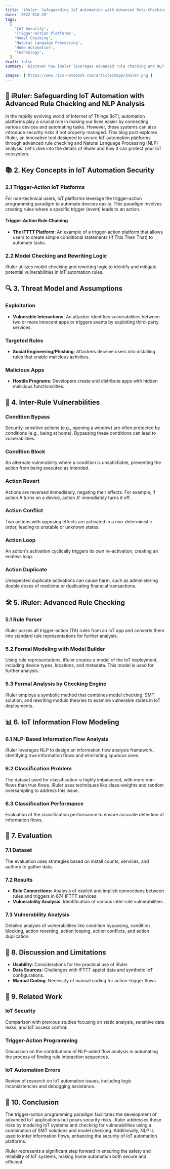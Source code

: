 ```yaml
---
title: 'iRuler: Safeguarding IoT Automation with Advanced Rule Checking and NLP Analysis'
date: '2022-010-20'
tags:
  [
    'IoT Security',
    'Trigger-Action Platforms',
    'Model Checking',
    'Natural Language Processing',
    'Home Automation',
    'Technology',
  ]
draft: false
summary: 'Discover how iRuler leverages advanced rule checking and NLP analysis to secure IoT automation platforms. Learn about threat models, vulnerabilities, and evaluation results to ensure your IoT devices operate safely and efficiently. 🔒'

images: ['https://www.rics-notebook.com/articleimage/iRuler.png']
---
```


## 🌟 iRuler: Safeguarding IoT Automation with Advanced Rule Checking and NLP Analysis

In the rapidly evolving world of Internet of Things (IoT), automation platforms play a crucial role in making our lives easier by connecting various devices and automating tasks. However, these systems can also introduce security risks if not properly managed. This blog post explores iRuler, an innovative tool designed to secure IoT automation platforms through advanced rule checking and Natural Language Processing (NLP) analysis. Let's dive into the details of iRuler and how it can protect your IoT ecosystem.

## 📚 2. Key Concepts in IoT Automation Security

### 2.1 Trigger-Action IoT Platforms

For non-technical users, IoT platforms leverage the trigger-action programming paradigm to automate devices easily. This paradigm involves creating rules where a specific trigger (event) leads to an action.

#### Trigger-Action Rule Chaining

- **The IFTTT Platform**: An example of a trigger-action platform that allows users to create simple conditional statements (If This Then That) to automate tasks.

### 2.2 Model Checking and Rewriting Logic

iRuler utilizes model checking and rewriting logic to identify and mitigate potential vulnerabilities in IoT automation rules.

## 🔍 3. Threat Model and Assumptions

### Exploitation

- **Vulnerable Interactions**: An attacker identifies vulnerabilities between two or more innocent apps or triggers events by exploiting third-party services.

### Targeted Rules

- **Social Engineering/Phishing**: Attackers deceive users into installing rules that enable malicious activities.

### Malicious Apps

- **Hostile Programs**: Developers create and distribute apps with hidden malicious functionalities.

## 🚨 4. Inter-Rule Vulnerabilities

### Condition Bypass

Security-sensitive actions (e.g., opening a window) are often protected by conditions (e.g., being at home). Bypassing these conditions can lead to vulnerabilities.

### Condition Block

An alternate vulnerability where a condition is unsatisfiable, preventing the action from being executed as intended.

### Action Revert

Actions are reversed immediately, negating their effects. For example, if action A turns on a device, action A' immediately turns it off.

### Action Conflict

Two actions with opposing effects are activated in a non-deterministic order, leading to unstable or unknown states.

### Action Loop

An action's activation cyclically triggers its own re-activation, creating an endless loop.

### Action Duplicate

Unexpected duplicate activations can cause harm, such as administering double doses of medicine or duplicating financial transactions.

## 🛠️ 5. iRuler: Advanced Rule Checking

### 5.1 Rule Parser

iRuler parses all trigger-action (TA) rules from an IoT app and converts them into standard rule representations for further analysis.

### 5.2 Formal Modeling with Model Builder

Using rule representations, iRuler creates a model of the IoT deployment, including device types, locations, and metadata. This model is used for further analysis.

### 5.3 Formal Analysis by Checking Engine

iRuler employs a symbolic method that combines model checking, SMT solution, and rewriting modulo theories to examine vulnerable states in IoT deployments.

## 📊 6. IoT Information Flow Modeling

### 6.1 NLP-Based Information Flow Analysis

iRuler leverages NLP to design an information flow analysis framework, identifying true information flows and eliminating spurious ones.

### 6.2 Classification Problem

The dataset used for classification is highly imbalanced, with more non-flows than true flows. iRuler uses techniques like class-weights and random oversampling to address this issue.

### 6.3 Classification Performance

Evaluation of the classification performance to ensure accurate detection of information flows.

## 📝 7. Evaluation

### 7.1 Dataset

The evaluation uses strategies based on install counts, services, and authors to gather data.

### 7.2 Results

- **Rule Connections**: Analysis of explicit and implicit connections between rules and triggers in 674 IFTTT services.
- **Vulnerability Analysis**: Identification of various inter-rule vulnerabilities.

### 7.3 Vulnerability Analysis

Detailed analysis of vulnerabilities like condition bypassing, condition blocking, action reverting, action looping, action conflicts, and action duplication.

## 🧩 8. Discussion and Limitations

- **Usability**: Considerations for the practical use of iRuler.
- **Data Sources**: Challenges with IFTTT applet data and synthetic IoT configurations.
- **Manual Coding**: Necessity of manual coding for action-trigger flows.

## 🔗 9. Related Work

### IoT Security

Comparison with previous studies focusing on static analysis, sensitive data leaks, and IoT access control.

### Trigger-Action Programming

Discussion on the contributions of NLP-aided flow analysis in automating the process of finding rule interaction sequences.

### IoT Automation Errors

Review of research on IoT automation issues, including logic inconsistencies and debugging assistance.

## 🏁 10. Conclusion

The trigger-action programming paradigm facilitates the development of advanced IoT applications but poses security risks. iRuler addresses these risks by modeling IoT systems and checking for vulnerabilities using a combination of SMT solutions and model checking. Additionally, NLP is used to infer information flows, enhancing the security of IoT automation platforms.

iRuler represents a significant step forward in ensuring the safety and reliability of IoT systems, making home automation both secure and efficient.
